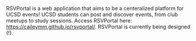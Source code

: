RSVPortal is a web application that aims to be a centeralized platform for UCSD events! UCSD students can post and discover events, from club meetups to study sessions. Access RSVPortal here: https://caileymm.github.io/rsvportal/. RSVPortal is currently being designed (!).
